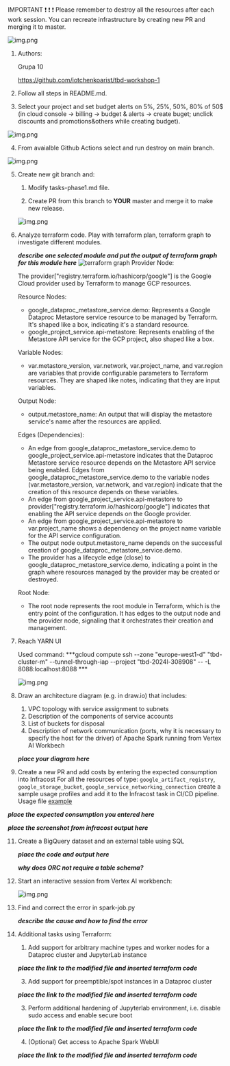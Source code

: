 IMPORTANT ❗ ❗ ❗ Please remember to destroy all the resources after each work session. You can recreate infrastructure by creating new PR and merging it to master.
  
![img.png](doc/figures/destroy.png)

1. Authors:

   Grupa 10

   https://github.com/iotchenkoarist/tbd-workshop-1
   
2. Follow all steps in README.md.

3. Select your project and set budget alerts on 5%, 25%, 50%, 80% of 50$ (in cloud console -> billing -> budget & alerts -> create buget; unclick discounts and promotions&others while creating budget).

  ![img.png](doc/figures/discounts.png)

4. From avaialble Github Actions select and run destroy on main branch.


  ![img.png](doc/figures/destroy_resources.png)
   
5. Create new git branch and:
    1. Modify tasks-phase1.md file.
    
    2. Create PR from this branch to **YOUR** master and merge it to make new release. 
    
      ![img.png](doc/figures/release.png)


6. Analyze terraform code. Play with terraform plan, terraform graph to investigate different modules.

    ***describe one selected module and put the output of terraform graph for this module here***
    ![terraform graph](terraform_graph.jpeg)
    Provider Node:

    The provider["registry.terraform.io/hashicorp/google"] is the Google Cloud provider used by Terraform to manage GCP resources.


    Resource Nodes:

    - google_dataproc_metastore_service.demo: Represents a Google Dataproc Metastore service resource to be managed by Terraform. It's shaped like a box, indicating it's a standard resource.
    - google_project_service.api-metastore: Represents enabling of the Metastore API service for the GCP project, also shaped like a box.

    Variable Nodes:

    - var.metastore_version, var.network, var.project_name, and var.region are variables that provide configurable parameters to Terraform resources. They are shaped like notes, indicating that they are input variables.

    Output Node:

    - output.metastore_name: An output that will display the metastore service's name after the resources are applied.

    Edges (Dependencies):

    - An edge from google_dataproc_metastore_service.demo to google_project_service.api-metastore indicates that the Dataproc Metastore service resource depends on the Metastore API service being enabled.
    Edges from google_dataproc_metastore_service.demo to the variable nodes (var.metastore_version, var.network, and var.region) indicate that the creation of this resource depends on these variables.
    - An edge from google_project_service.api-metastore to provider["registry.terraform.io/hashicorp/google"] indicates that enabling the API service depends on the Google provider.
    - An edge from google_project_service.api-metastore to var.project_name shows a dependency on the project name variable for the API service configuration.
    - The output node output.metastore_name depends on the successful creation of google_dataproc_metastore_service.demo.
    - The provider has a lifecycle edge (close) to google_dataproc_metastore_service.demo, indicating a point in the graph where resources managed by the provider may be created or destroyed.

    Root Node:

    - The root node represents the root module in Terraform, which is the entry point of the configuration. It has edges to the output node and the provider node, signaling that it orchestrates their creation and management.

9. Reach YARN UI
   
   Used command: ***gcloud compute ssh --zone "europe-west1-d" "tbd-cluster-m" --tunnel-through-iap --project "tbd-2024l-308908" -- -L 8088:localhost:8088   ***

      ![img.png](doc/figures/yarn.png)
   
8. Draw an architecture diagram (e.g. in draw.io) that includes:
    1. VPC topology with service assignment to subnets
    2. Description of the components of service accounts
    3. List of buckets for disposal
    4. Description of network communication (ports, why it is necessary to specify the host for the driver) of Apache Spark running from Vertex AI Workbech
  
    ***place your diagram here***

11. Create a new PR and add costs by entering the expected consumption into Infracost
For all the resources of type: `google_artifact_registry`, `google_storage_bucket`, `google_service_networking_connection`
create a sample usage profiles and add it to the Infracost task in CI/CD pipeline. Usage file [example](https://github.com/infracost/infracost/blob/master/infracost-usage-example.yml) 

   ***place the expected consumption you entered here***

   ***place the screenshot from infracost output here***

11. Create a BigQuery dataset and an external table using SQL
    
    ***place the code and output here***
   
    ***why does ORC not require a table schema?***

  
12. Start an interactive session from Vertex AI workbench:

    ![img.png](doc/figures/vertexAI.png)
   
13. Find and correct the error in spark-job.py

    ***describe the cause and how to find the error***

14. Additional tasks using Terraform:

    1. Add support for arbitrary machine types and worker nodes for a Dataproc cluster and JupyterLab instance

    ***place the link to the modified file and inserted terraform code***
    
    3. Add support for preemptible/spot instances in a Dataproc cluster

    ***place the link to the modified file and inserted terraform code***
    
    3. Perform additional hardening of Jupyterlab environment, i.e. disable sudo access and enable secure boot
    
    ***place the link to the modified file and inserted terraform code***

    4. (Optional) Get access to Apache Spark WebUI

    ***place the link to the modified file and inserted terraform code***
